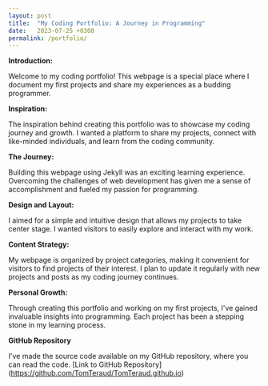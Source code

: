 ```yaml
---
layout: post
title:  "My Coding Portfolio: A Journey in Programming"
date:   2023-07-25 +0300
permalink: /portfolio/
---
```


**Introduction:** 

Welcome to my coding portfolio! This webpage is a special place where I document my first projects and share my experiences as a budding programmer.

**Inspiration:** 

The inspiration behind creating this portfolio was to showcase my coding journey and growth. I wanted a platform to share my projects, connect with like-minded individuals, and learn from the coding community.

**The Journey:** 

Building this webpage using Jekyll was an exciting learning experience. Overcoming the challenges of web development has given me a sense of accomplishment and fueled my passion for programming.

**Design and Layout:** 

I aimed for a simple and intuitive design that allows my projects to take center stage. I wanted visitors to easily explore and interact with my work.

**Content Strategy:** 

My webpage is organized by project categories, making it convenient for visitors to find projects of their interest. I plan to update it regularly with new projects and posts as my coding journey continues.

**Personal Growth:** 

Through creating this portfolio and working on my first projects, I've gained invaluable insights into programming. Each project has been a stepping stone in my learning process.

**GitHub Repository**

I've made the source code available on my GitHub repository, where you can read the code. 
[Link to GitHub Repository] (<a href="https://github.com/TomTeraud/TomTeraud.github.io" target="_blank">https://github.com/TomTeraud/TomTeraud.github.io</a>)